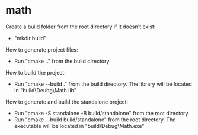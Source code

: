 # math
Create a build folder from the root directory if it doesn't exist:
- "mkdir build"

How to generate project files:
- Run "cmake .." from the build directory.

How to build the project:
- Run "cmake --build ." from the build directory.
The library will be located in "build\Deubg\Math.lib"

How to generate and build the standalone project:
- Run "cmake -S standalone -B build/standalone" from the root directory.
- Run "cmake --build build/standalone" from the root directory.
The executable will be located in "build\Debug\Math.exe"
